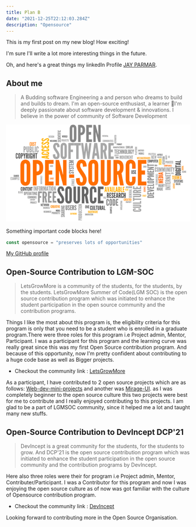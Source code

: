 ```yaml
---
title: Plan B
date: "2021-12-25T22:12:03.284Z"
description: "Opensource"
---
```


This is my first post on my new blog! How exciting!

I'm sure I'll write a lot more interesting things in the future.

Oh, and here's a great things my linkedIn Profile
[JAY PARMAR](https://www.linkedin.com/in/jay-parmar-3755501a1/).

## About me

> A Budding software Engineering a and person who dreams to build and builds to dream.
> I'm an open-source enthusiast, a learner 📕I'm deeply passionate about software development & innovations. 
>I believe in the power of community of Software Development

![opensource](./opensource.png)

Something important code blocks here!

```js
const opensource = "preserves lots of opportunities"
```

[My GitHub profile](https://github.com/jay-2000)


## Open-Source Contribution to LGM-SOC

>LetsGrowMore is a community of the students, for the students, by the students. LetsGrowMore Summer of Code(LGM SOC) is the open source contribution program which was initiated to enhance the student participation in the open source community and the contribution programs.


Things I like the most about this program is, the eligibility criteria for this program is only that you need to be a student who is enrolled in a graduate program.There were three roles for this program i.e Project admin, Mentor, Participant. I was a participant for this program and the learning curve was really great since this was my first Open Source contribution program. And because of this opportunity, now I'm pretty confident about contributing to a huge code base as well as Bigger projects.

- Checkout the community link : [LetsGrowMore](https://letsgrowmore.in/)

As a participant, I have contributed to 2 open source projects which are as follows: [Web-dev-mini-projects](https://github.com/Ayushparikh-code/Web-dev-mini-projects) and another was [Mirage-UI](https://github.com/ALPHAVIO/Mirage-UI). as I was completely beginner to the open source culture this two projects were best for me to contribute and I really enjoyed contributing to this projects. I am glad to be a part of LGMSOC community, since it helped me a lot and taught many new stuffs.


## Open-Source Contribution to DevIncept DCP'21

>DevIncept is a great community for the students, for the students to grow. And DCP'21 is the open source contribution program which was initiated to enhance the student participation in the open source community and the contribution programs by DevIncept.


Here also three roles were their for program i.e Project admin, Mentor, Contributer/Participant. I was a Contributor for this program and now I was enjoying the open source culture as of now was got familiar with the culture of Opensource contribution program.

- Checkout the community link : [DevIncept](https://devincept.codes/projects.html)


Looking forward to contributing more in the Open Source Organisation.

<!---
This is a paragraph

> Lorem ipsum dolor sit amet, consectetuer adipiscing elit. Aliquam hendrerit mi posuere lectus. Vestibulum enim wisi, viverra nec, fringilla in, laoreet vitae, risus.

    > Lorem ipsum dolor sit amet, consectetuer adipiscing elit. Aliquam hendrerit mi posuere lectus. Vestibulum enim wisi, viverra nec, fringilla in, laoreet vitae, risus.

> ## This is a header.
>
> 1. This is the first list item.
> 2. This is the second list item.
>
> Here's some example code:
>
>     Markdown.generate();

    > ## This is a header.
    > 1. This is the first list item.
    > 2. This is the second list item.
    >
    > Here's some example code:
    >
    >     Markdown.generate();

- `code goes` here in this line
- **bold** goes here


1. Buy flour and salt
1. Mix together with water
1. Bake

```markdown
1. Buy flour and salt
1. Mix together with water
1. Bake
```

1. `code goes` here in this line
1. **bold** goes here

```markdown
1. `code goes` here in this line
1. **bold** goes here
```

Paragraph:

    Code

 

    Paragraph:

        Code

---

---

---

---

---

    * * *

    ***

    *****

    - - -

    ---------------------------------------

This is [an example](http://example.com "Example") link.

[This link](http://example.com) has no title attr.

This is [an example][id] reference-style link.

[id]: http://example.com "Optional Title"

    This is [an example](http://example.com "Example") link.

    [This link](http://example.com) has no title attr.

    This is [an example] [id] reference-style link.

    [id]: http://example.com "Optional Title"

_single asterisks_

_single underscores_

**double asterisks**

**double underscores**

    *single asterisks*

    _single underscores_

    **double asterisks**

    __double underscores__

This paragraph has some `code` in it.

    This paragraph has some `code` in it.

![Alt Text](https://placehold.it/200x50 "Image Title")

    ![Alt Text](https://placehold.it/200x50 "Image Title")
-->